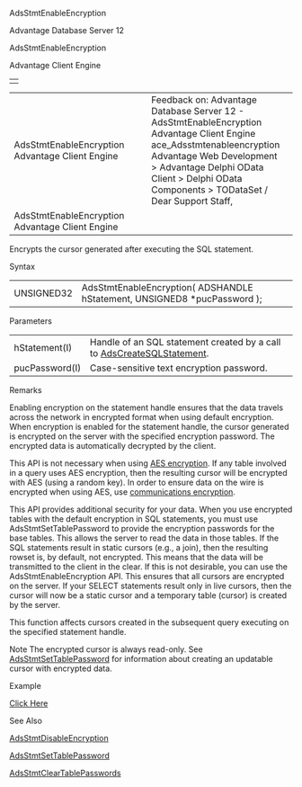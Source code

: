 AdsStmtEnableEncryption




Advantage Database Server 12  

AdsStmtEnableEncryption

Advantage Client Engine

|  |
| --- |
|  |

|  |  |  |  |  |
| --- | --- | --- | --- | --- |
| AdsStmtEnableEncryption  Advantage Client Engine |  |  | Feedback on: Advantage Database Server 12 - AdsStmtEnableEncryption Advantage Client Engine ace\_Adsstmtenableencryption Advantage Web Development > Advantage Delphi OData Client > Delphi OData Components > TODataSet / Dear Support Staff, |  |
| AdsStmtEnableEncryption  Advantage Client Engine |  |  |  |  |

Encrypts the cursor generated after executing the SQL statement.

Syntax

|  |  |
| --- | --- |
| UNSIGNED32 | AdsStmtEnableEncryption( ADSHANDLE hStatement,  UNSIGNED8 \*pucPassword ); |

Parameters

|  |  |
| --- | --- |
| hStatement(I) | Handle of an SQL statement created by a call to [AdsCreateSQLStatement](ace_adscreatesqlstatement.htm). |
| pucPassword(I) | Case-sensitive text encryption password. |

Remarks

Enabling encryption on the statement handle ensures that the data travels across the network in encrypted format when using default encryption. When encryption is enabled for the statement handle, the cursor generated is encrypted on the server with the specified encryption password. The encrypted data is automatically decrypted by the client.

This API is not necessary when using [AES encryption](master_encryption.htm). If any table involved in a query uses AES encryption, then the resulting cursor will be encrypted with AES (using a random key). In order to ensure data on the wire is encrypted when using AES, use [communications encryption](master_communications_encryption.htm).

This API provides additional security for your data. When you use encrypted tables with the default encryption in SQL statements, you must use AdsStmtSetTablePassword to provide the encryption passwords for the base tables. This allows the server to read the data in those tables. If the SQL statements result in static cursors (e.g., a join), then the resulting rowset is, by default, not encrypted. This means that the data will be transmitted to the client in the clear. If this is not desirable, you can use the AdsStmtEnableEncryption API. This ensures that all cursors are encrypted on the server. If your SELECT statements result only in live cursors, then the cursor will now be a static cursor and a temporary table (cursor) is created by the server.

This function affects cursors created in the subsequent query executing on the specified statement handle.

Note The encrypted cursor is always read-only. See [AdsStmtSetTablePassword](ace_adsstmtsettablepassword.htm) for information about creating an updatable cursor with encrypted data.

Example

[Click Here](ace_more_examples.htm#adsstmtenableencryption_example)

See Also

[AdsStmtDisableEncryption](ace_adsstmtdisableencryption.htm)

[AdsStmtSetTablePassword](ace_adsstmtsettablepassword.htm)

[AdsStmtClearTablePasswords](ace_adsstmtcleartablepasswords.htm)